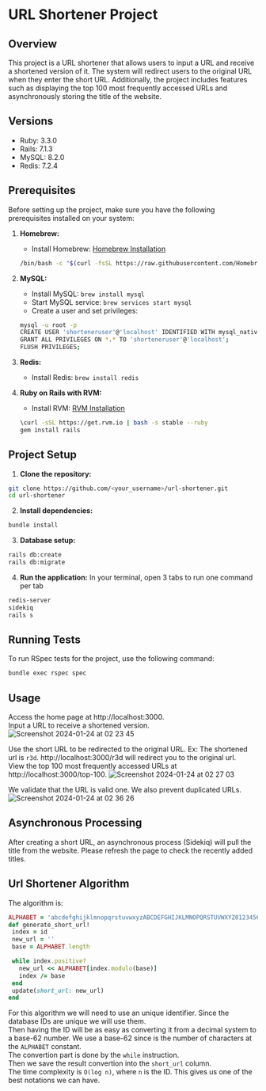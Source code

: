 # URL Shortener Project

## Overview

This project is a URL shortener that allows users to input a URL and receive a shortened version of it. The system will redirect users to the original URL when they enter the short URL. Additionally, the project includes features such as displaying the top 100 most frequently accessed URLs and asynchronously storing the title of the website.

## Versions
- Ruby: 3.3.0
- Rails: 7.1.3
- MySQL: 8.2.0
- Redis: 7.2.4

## Prerequisites

Before setting up the project, make sure you have the following prerequisites installed on your system:

1. **Homebrew:**
   - Install Homebrew: [Homebrew Installation](https://brew.sh/)
   ```bash
   /bin/bash -c "$(curl -fsSL https://raw.githubusercontent.com/Homebrew/install/HEAD/install.sh)"

2. **MySQL:**
   - Install MySQL: `brew install mysql`
   - Start MySQL service: `brew services start mysql`
   - Create a user and set privileges:
   ```bash
   mysql -u root -p
   CREATE USER 'shorteneruser'@'localhost' IDENTIFIED WITH mysql_native_password BY 'pass432!';
   GRANT ALL PRIVILEGES ON *.* TO 'shorteneruser'@'localhost';
   FLUSH PRIVILEGES;
   ```

3. **Redis:**
   - Install Redis: `brew install redis`

4. **Ruby on Rails with RVM:**
   - Install RVM: [RVM Installation](https://rvm.io/rvm/install)
   ```bash
   \curl -sSL https://get.rvm.io | bash -s stable --ruby
   gem install rails
   ```

## Project Setup

1. **Clone the repository:**
  ```bash
  git clone https://github.com/<your_username>/url-shortener.git
  cd url-shortener
  ```
   
2. **Install dependencies:**
  ```bash
  bundle install
  ```

3. **Database setup:**
  ```bash
  rails db:create
  rails db:migrate
  ```

4. **Run the application:**
In your terminal, open 3 tabs to run one command per tab
  ```bash
  redis-server
  sidekiq
  rails s
  ```

## Running Tests
To run RSpec tests for the project, use the following command:
```bash
bundle exec rspec spec
```

## Usage
Access the home page at http://localhost:3000.  
Input a URL to receive a shortened version.  
![Screenshot 2024-01-24 at 02 23 45](https://github.com/dsolis5323/shortener-url/assets/6640636/bdd12098-612c-4b18-a618-ed9538567e12)  
  
Use the short URL to be redirected to the original URL. Ex: The shortened url is `r3d`. http://localhost:3000/r3d will redirect you to the original url.  
View the top 100 most frequently accessed URLs at http://localhost:3000/top-100. 
![Screenshot 2024-01-24 at 02 27 03](https://github.com/dsolis5323/shortener-url/assets/6640636/0e50be1c-402e-4f1e-a1b1-5d0fae0e5239)  
  
We validate that the URL is valid one. We also prevent duplicated URLs.
![Screenshot 2024-01-24 at 02 36 26](https://github.com/dsolis5323/shortener-url/assets/6640636/aa4a8cc0-42f4-47bc-931c-a89f450f70a6)

## Asynchronous Processing
After creating a short URL, an asynchronous process (Sidekiq) will pull the title from the website. Please refresh the page to check the recently added titles.

## Url Shortener Algorithm
The algorithm is:
```ruby
ALPHABET = 'abcdefghijklmnopqrstuvwxyzABCDEFGHIJKLMNOPQRSTUVWXYZ0123456789'.chars
def generate_short_url!
 index = id
 new_url = ''
 base = ALPHABET.length

 while index.positive?
   new_url << ALPHABET[index.modulo(base)]
   index /= base
 end
 update(short_url: new_url)
end
```
For this algorithm we will need to use an unique identifier. Since the database IDs are unique we will use them.  
Then having the ID will be as easy as converting it from a decimal system to a base-62 number. We use a base-62 since is the number of characters at the `ALPHABET` constant.  
The convertion part is done by the `while` instruction.  
Then we save the result convertion into the `short_url` column.  
The time complexity is `O(log n)`, where `n` is the ID. This gives us one of the best notations we can have.
